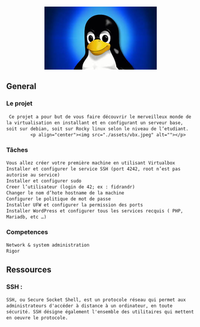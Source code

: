 <p align="center"><img src="./assets/linux.jpeg" alt=""></p>

## General

### Le projet

     Ce projet a pour but de vous faire découvrir le merveilleux monde de la virtualisation en installant et en configurant un serveur base, soit sur debian, soit sur Rocky linux selon le niveau de l’etudiant.
             <p align="center"><img src="./assets/vbx.jpeg" alt=""></p>

### Tâches
	Vous allez créer votre première machine en utilisant Virtualbox
	Installer et configurer le service SSH (port 4242, root n’est pas autorise au service)
	Installer et configurer sudo
	Creer l’utilisateur (login de 42; ex : fidrandr)
	Changer le nom d’hote hostname de la machine
	Configurer le politique de mot de passe
	Installer UFW et configurer la permission des ports
	Installer WordPress et configurer tous les services recquis ( PHP, Mariadb, etc …)
### Competences
	Network & system administration
	Rigor

## Ressources
### SSH :
	SSH, ou Secure Socket Shell, est un protocole réseau qui permet aux administrateurs d'accéder à distance à un ordinateur, en toute sécurité. SSH désigne également l'ensemble des utilitaires qui mettent en oeuvre le protocole.
	
